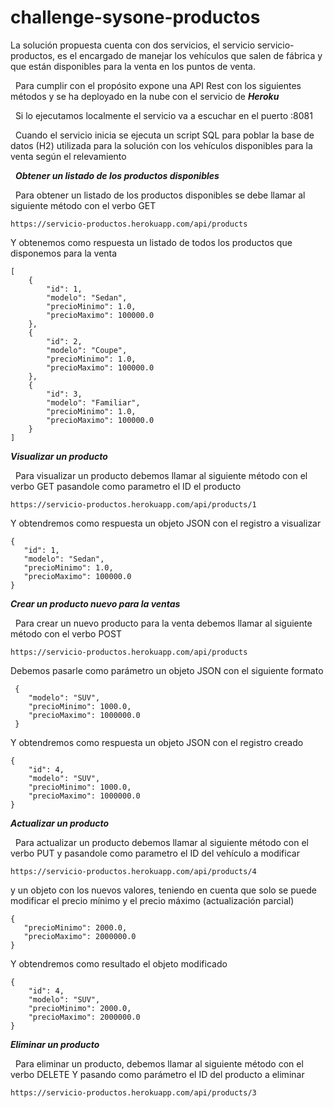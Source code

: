 # challenge-sysone-productos
La solución propuesta cuenta con dos servicios, el servicio servicio-productos, es el encargado de manejar los vehículos que salen de fábrica y que están disponibles para la venta en los puntos de venta.

&nbsp;
Para cumplir con el propósito expone una API Rest con los siguientes métodos y se ha deployado en la nube con el servicio de ***Heroku***

&nbsp;
Si lo ejecutamos localmente el servicio va a escuchar en el puerto :8081

&nbsp;
Cuando el servicio inicia se ejecuta un script SQL para poblar la base de datos (H2) utilizada para la solución con los vehículos disponibles para la venta según el relevamiento

&nbsp;
***Obtener un listado de los productos disponibles***

&nbsp;
Para obtener un listado de los productos disponibles se debe llamar al siguiente método con el verbo GET
```
https://servicio-productos.herokuapp.com/api/products
```
Y obtenemos como respuesta un listado de todos los productos que disponemos para la venta
```
[
    {
        "id": 1,
        "modelo": "Sedan",
        "precioMinimo": 1.0,
        "precioMaximo": 100000.0
    },
    {
        "id": 2,
        "modelo": "Coupe",
        "precioMinimo": 1.0,
        "precioMaximo": 100000.0
    },
    {
        "id": 3,
        "modelo": "Familiar",
        "precioMinimo": 1.0,
        "precioMaximo": 100000.0
    }
]
```
***Visualizar un producto***

&nbsp;
Para visualizar un producto debemos llamar al siguiente método con el verbo GET pasandole como parametro el ID el producto
```
https://servicio-productos.herokuapp.com/api/products/1
```
Y obtendremos como respuesta un objeto JSON con el registro a visualizar
```
{
   "id": 1,
   "modelo": "Sedan",
   "precioMinimo": 1.0,
   "precioMaximo": 100000.0
}
```
***Crear un producto nuevo para la ventas***

&nbsp;
Para crear un nuevo producto para la venta debemos llamar al siguiente método con el verbo POST
```
https://servicio-productos.herokuapp.com/api/products
```
Debemos pasarle como parámetro un objeto JSON con el siguiente formato
```
 {
    "modelo": "SUV",
    "precioMinimo": 1000.0,
    "precioMaximo": 1000000.0
 }
```
Y obtendremos como respuesta un objeto JSON con el registro creado
```
{
    "id": 4,
    "modelo": "SUV",
    "precioMinimo": 1000.0,
    "precioMaximo": 1000000.0
}
```
***Actualizar un producto***

&nbsp;
Para actualizar un producto debemos llamar al siguiente método con el verbo PUT y pasandole como parametro el ID del vehículo a modificar
```
https://servicio-productos.herokuapp.com/api/products/4
```
y un objeto con los nuevos valores, teniendo en cuenta que solo se puede modificar el precio mínimo y el precio máximo (actualización parcial)

```
{
   "precioMinimo": 2000.0,
   "precioMaximo": 2000000.0
}
```
Y obtendremos como resultado el objeto modificado
```
{
    "id": 4,
    "modelo": "SUV",
    "precioMinimo": 2000.0,
    "precioMaximo": 2000000.0
}
```
***Eliminar un producto***

&nbsp;
Para eliminar un producto, debemos llamar al siguiente método con el verbo DELETE Y pasando como parámetro el ID del producto a eliminar
```
https://servicio-productos.herokuapp.com/api/products/3
```

